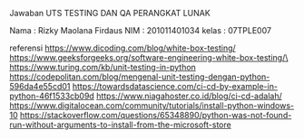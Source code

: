 Jawaban UTS TESTING DAN QA PERANGKAT LUNAK

Nama : Rizky Maolana Firdaus
NIM : 201011401034
kelas : 07TPLE007

referensi
https://www.dicoding.com/blog/white-box-testing/
https://www.geeksforgeeks.org/software-engineering-white-box-testing/\
https://www.turing.com/kb/unit-testing-in-python
https://codepolitan.com/blog/mengenal-unit-testing-dengan-python-596da4e55cd01
https://towardsdatascience.com/ci-cd-by-example-in-python-46f1533cb09d
https://www.niagahoster.co.id/blog/ci-cd-adalah/
https://www.digitalocean.com/community/tutorials/install-python-windows-10
https://stackoverflow.com/questions/65348890/python-was-not-found-run-without-arguments-to-install-from-the-microsoft-store